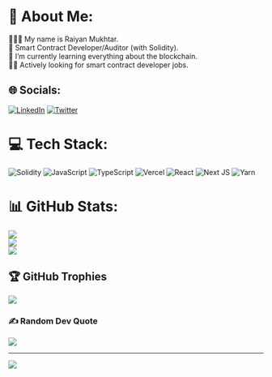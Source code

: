 # 💫 About Me:
🧘🏾‍♂️ My name is Raiyan Mukhtar.<br>🚀 Smart Contract Developer/Auditor (with Solidity).<br>🌱 I’m currently learning everything about the blockchain.<br>🕵️‍♂️ Actively looking for smart contract developer jobs.


## 🌐 Socials:
[![LinkedIn](https://img.shields.io/badge/LinkedIn-%230077B5.svg?logo=linkedin&logoColor=white)](https://linkedin.com/in/0xm00k) [![Twitter](https://img.shields.io/badge/Twitter-%231DA1F2.svg?logo=Twitter&logoColor=white)](https://twitter.com/raiyandev) 

# 💻 Tech Stack:
![Solidity](https://img.shields.io/badge/Solidity-%23363636.svg?style=for-the-badge&logo=solidity&logoColor=white) ![JavaScript](https://img.shields.io/badge/javascript-%23323330.svg?style=for-the-badge&logo=javascript&logoColor=%23F7DF1E) ![TypeScript](https://img.shields.io/badge/typescript-%23007ACC.svg?style=for-the-badge&logo=typescript&logoColor=white) ![Vercel](https://img.shields.io/badge/vercel-%23000000.svg?style=for-the-badge&logo=vercel&logoColor=white) ![React](https://img.shields.io/badge/react-%2320232a.svg?style=for-the-badge&logo=react&logoColor=%2361DAFB) ![Next JS](https://img.shields.io/badge/Next-black?style=for-the-badge&logo=next.js&logoColor=white) ![Yarn](https://img.shields.io/badge/yarn-%232C8EBB.svg?style=for-the-badge&logo=yarn&logoColor=white)
# 📊 GitHub Stats:
![](https://github-readme-stats.vercel.app/api?username=0xm00k&theme=dark&hide_border=false&include_all_commits=false&count_private=false)<br/>
![](https://github-readme-streak-stats.herokuapp.com/?user=0xm00k&theme=dark&hide_border=false)<br/>
![](https://github-readme-stats.vercel.app/api/top-langs/?username=0xm00k&theme=dark&hide_border=false&include_all_commits=false&count_private=false&layout=compact)

## 🏆 GitHub Trophies
![](https://github-profile-trophy.vercel.app/?username=0xm00k&theme=radical&no-frame=false&no-bg=true&margin-w=4)

### ✍️ Random Dev Quote
![](https://quotes-github-readme.vercel.app/api?type=horizontal&theme=radical)

---
[![](https://visitcount.itsvg.in/api?id=0xm00k&icon=0&color=0)](https://visitcount.itsvg.in)
